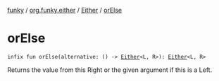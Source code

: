 [funky](../../index.md) / [org.funky.either](../index.md) / [Either](index.md) / [orElse](.)

# orElse

`infix fun orElse(alternative: () -> `[`Either`](index.md)`<L, R>): `[`Either`](index.md)`<L, R>`

Returns the value from this Right or the given argument if this is a Left.

